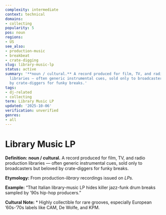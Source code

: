 ```yaml
---
complexity: intermediate
context: technical
domains:
- collecting
popularity: 5
pos: noun
regions:
- US
see_also:
- production-music
- breakbeat
- crate-digging
slug: library-music-lp
status: active
summary: '**noun / cultural.** A record produced for film, TV, and radio production
  libraries — often generic instrumental cues, sold only to broadcasters but beloved
  by crate-diggers for funky breaks.'
tags:
- dj-related
- collecting
term: Library Music LP
updated: '2025-10-06'
verification: unverified
genres:
- all
---
```


# Library Music LP

**Definition:** **noun / cultural.** A record produced for film, TV, and radio production libraries — often generic instrumental cues, sold only to broadcasters but beloved by crate-diggers for funky breaks.

**Etymology:** From production-*library* recordings issued on *LPs.*

**Example:** “That Italian library-music LP hides killer jazz-funk drum breaks sampled by ’90s hip-hop producers.”

**Cultural Note:** * Highly collectible for rare grooves, especially European ’60s-’70s labels like CAM, De Wolfe, and KPM.

